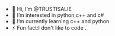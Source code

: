 - 👋 Hi, I’m @TRUSTISALIE
- 👀 I’m interested in python,c++ and c#
- 🌱 I’m currently learning c++ and python 
- ⚡ Fun fact:I don't like to code .

<!---
TRUSTISALIE/TRUSTISALIE is a ✨ special ✨ repository because its `README.md` (this file) appears on your GitHub profile.
You can click the Preview link to take a look at your changes.
--->
